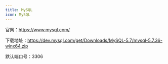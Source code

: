 ```yaml
---
title: MySQL
icon: MySQL
---
```


官网：<https://www.mysql.com/>

下载地址：<https://dev.mysql.com/get/Downloads/MySQL-5.7/mysql-5.7.36-winx64.zip>

默认端口号：3306

